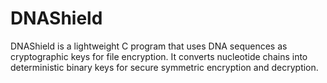 # DNAShield
DNAShield is a lightweight C program that uses DNA sequences as cryptographic keys for file encryption. It converts nucleotide chains into deterministic binary keys for secure symmetric encryption and decryption.
